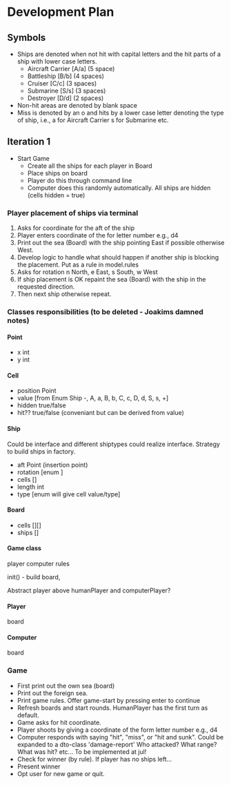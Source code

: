 # Development Plan

## Symbols

- Ships are denoted when not hit with capital letters and the hit parts of a ship with lower case letters.
  - Aircraft Carrier [A/a] (5 space)
  - Battleship [B/b] (4 spaces)
  - Cruiser [C/c] (3 spaces)
  - Submarine [S/s] (3 spaces)
  - Destroyer [D/d] (2 spaces)
- Non-hit areas are denoted by blank space
- Miss is denoted by an o and hits by a lower case letter denoting the type of ship, i.e., a for Aircraft Carrier s for Submarine etc.

## Iteration 1

- Start Game
    - Create all the ships for each player in Board
    - Place ships on board
    - Player do this through command line
    - Computer does this randomly automatically. All ships are hidden (cells hidden = true)

### Player placement of ships via terminal

  1. Asks for coordinate for the aft of the ship
  2. Player enters coordinate of the for letter number e.g., d4
  3. Print out the sea (Board) with the ship pointing East if possible otherwise West.
  4. Develop logic to handle what should happen if another ship is blocking the placement. Put as a rule in model.rules
  5. Asks for rotation n North, e East, s South, w West
  6. If ship placement is OK repaint the sea (Board) with the ship in the requested direction.
  7. Then next ship otherwise repeat.

### Classes responsibilities (to be deleted - Joakims damned notes)

#### Point

- x int
- y int

#### Cell

- position Point
- value [from Enum Ship -, A, a, B, b, C, c, D, d, S, s, +]
- hidden true/false
- hit?? true/false (conveniant but can be derived from value)

#### Ship

  Could be interface and different shiptypes could realize interface. Strategy to build ships in factory.

- aft Point (insertion point)
- rotation [enum ]
- cells []
- length int
- type [enum will give cell value/type]

#### Board

- cells [][]
- ships []

#### Game class

player
computer
rules

init() - build board,

Abstract player above humanPlayer and computerPlayer?

#### Player

board

#### Computer

board

### Game

- First print out the own sea (board)
- Print out the foreign sea.
- Print game rules. Offer game-start by pressing enter to continue
- Refresh boards and start rounds. HumanPlayer has the first turn as default.
- Game asks for hit coordinate.
- Player shoots by giving a coordinate of the form letter number e.g., d4
- Computer responds with saying "hit", "miss", or "hit and sunk". Could be expanded to a dto-class 'damage-report' Who attacked? What range? What was hit? etc... To be implemented at jul!
- Check for winner (by rule). If player has no ships left...
- Present winner
- Opt user for new game or quit.
